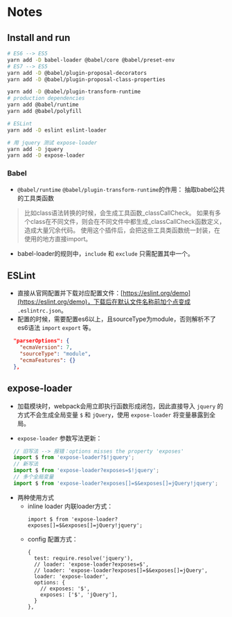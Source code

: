 # Notes

## Install and run
```sh
# ES6 --> ES5
yarn add -D babel-loader @babel/core @babel/preset-env
# ES7 --> ES5
yarn add -D @babel/plugin-proposal-decorators
yarn add -D @babel/plugin-proposal-class-properties

yarn add -D @babel/plugin-transform-runtime
# production dependencies
yarn add @babel/runtime
yarn add @babel/polyfill

# ESLint
yarn add -D eslint eslint-loader

# 用 jquery 测试 expose-loader
yarn add -D jquery
yarn add -D expose-loader
```

### Babel

- `@babel/runtime` `@babel/plugin-transform-runtime`的作用： 抽取babel公共的工具类函数
> 比如class语法转换的时候，会生成工具函数_classCallCheck。
> 如果有多个class在不同文件，则会在不同文件中都生成_classCallCheck函数定义，造成大量冗余代码。
> 使用这个插件后，会把这些工具类函数统一封装，在使用的地方直接import。

- babel-loader的规则中，`include` 和 `exclude` 只需配置其中一个。

## ESLint
- 直接从官网配置并下载对应配置文件：[https://eslint.org/demo](https://eslint.org/demo)，下载后在默认文件名称前加个点变成 `.eslintrc.json`。
- 配置的时候，需要配置es6以上，且sourceType为module，否则解析不了es6语法 `import` `export` 等。
```json
  "parserOptions": {
    "ecmaVersion": 7,
    "sourceType": "module",
    "ecmaFeatures": {}
  },
```

## expose-loader

- 加载模块时，webpack会用立即执行函数形成闭包，因此直接导入 `jquery` 的方式不会生成全局变量 `$` 和 `jQuery`，使用 `expose-loader` 将变量暴露到全局。

- `expose-loader` 参数写法更新：
```js
  // 旧写法 --> 报错：options misses the property 'exposes'
  import $ from 'expose-loader?$!jquery';
  // 新写法
  import $ from 'expose-loader?exposes=$!jquery';
  // 多个全局变量
  import $ from 'expose-loader?exposes[]=$&exposes[]=jQuery!jquery';
```

- 两种使用方式
  + inline loader 内联loader方式：
    ```
    import $ from 'expose-loader?exposes[]=$&exposes[]=jQuery!jquery';
    ```
  + config 配置方式：
    ```
    {
      test: require.resolve('jquery'),
      // loader: 'expose-loader?exposes=$',
      // loader: 'expose-loader?exposes[]=$&exposes[]=jQuery',
      loader: 'expose-loader',
      options: {
        // exposes: '$',
        exposes: ['$', 'jQuery'],
      }
    },
    ```


